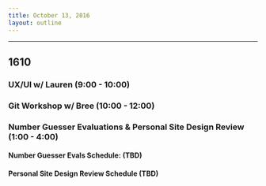 ```yaml
---
title: October 13, 2016
layout: outline
---
```




***

## 1610

### UX/UI w/ Lauren (9:00 - 10:00)

### Git Workshop w/ Bree (10:00 - 12:00)

### Number Guesser Evaluations & Personal Site Design Review (1:00 - 4:00)

#### Number Guesser Evals Schedule: (TBD)

#### Personal Site Design Review Schedule (TBD)
